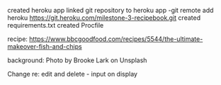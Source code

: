 created heroku app
linked git repository to heroku app -git remote add heroku https://git.heroku.com/milestone-3-recipebook.git
created requirements.txt
created Procfile


recipe:
https://www.bbcgoodfood.com/recipes/5544/the-ultimate-makeover-fish-and-chips

background:
Photo by Brooke Lark on Unsplash

Change re: edit and delete - input on display